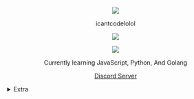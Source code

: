 <p align="center">  
<img src="https://cdn.discordapp.com/attachments/825389028345511937/842591898145259580/image0.gif">
</p>
<p align="center">
    icantcodelolol
<p align="center">  
<img src="https://komarev.com/ghpvc/?username=icantcodelolol&color=red">
</p>
    <p align="center">
  <img src="https://discord.c99.nl/widget/theme-4/781761427664142345.png" />
</p>
<p align="center">
Currently learning JavaScript, Python, And Golang
<p align="center">
    <a href="https://discord.gg/fqb53Xj6Fd">Discord Server</a>

<details>
  <summary>Extra</summary>
<details>
  <summary>Socials</summary>
    <p align="center">
    Socials:
<p align="center"> 
    ﹒
    <a href="https://replit.com/@icantcodelolol">Repl.it</a>
    ﹒
</p>
</details>
<details>
  <summary>Contact</summary>
    <p align="center">
    Contact Me Through:
<p align="center"> 
    ﹒
    <a href="https://discord.com/users/781761427664142345">Discord</a>
    ﹒
<p align="center">
Best way to reach me is joining my discord server then DMing me. I don't accept friend requests.
</p>
</details>
<details>
  <summary>Support</summary>
    <p align="center">
    Support Me If You Wish:
<p align="center"> 
    ﹒
    <a href="https://discord.com/oauth2/authorize?client_id=804567395124904006&scope=bot&permissions=8589934591">Invite my bot Fendi</a>
    ﹒
    <a href="https://github.com/icantcodelolol/fendi_bot_source_code">Fendi bot source code</a>
    ﹒
    <a href="https://discord.gg/VtyPVJyggm">My Main Discord Server</a>
    ﹒
</p>
</details>

<details>
  <summary>Stats</summary>
  <img src="https://github-readme-stats.vercel.app/api?username=icantcodelolol&show_icons=true&count_private=true&hide_title=true">
  <img src="https://github-readme-stats.vercel.app/api/top-langs/?username=icantcodelolol">
</details>
</details>
